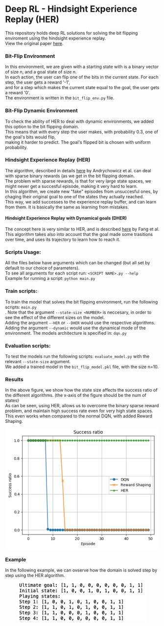 # Deep RL - Hindsight Experience Replay (HER)
This repository holds deep RL solutions for solving the bit flipping enviroment using the hindsight experience replay. </br>
View the original paper <a href="https://arxiv.org/abs/1707.01495">here</a>.

### Bit-Flip Environment
In this environment, we are given with a starting state with is a binary vector of size n, and a goal state of size n. </br>
In each action, the user can flip one of the bits in the current state. For each step, the user gets a reward '-1', </br>
and for a step which makes the current state equal to the goal, the user gets a reward '0'. </br>
The environment is written in the `bit_flip_env.py` file.

### Bit-Flip Dynamic Environment
To check the ability of HER to deal with dynamic environments, we added this option to the bit flipping domain.</br>
This means that with every step the user makes, with probability 0.3, one of the goal's bits would flip, </br>
making it harder to predict. The goal's flipped bit is chosen with uniform probability. </br>

### Hindsight Experience Replay (HER)
The algorithm, described in details <a href="https://arxiv.org/abs/1707.01495">here</a> by Andrychowicz et al. can deal with sparse binary rewards (as we get in the bit flipping domain. </br>
The problem with sparse rewards, is that for very large state spaces, we might never get a succesful episode, making it very hard to learn. </br>
In this algorithm, we create new "fake" episodes from unsuccesful ones, by chaging their original goal to one of the states they actually reached. </br>
This way, we add successes to the experience replay buffer, and can learn from them. It is basically the same as learning from mistakes.

#### Hindsight Experience Replay with Dynamical goals (DHER)
The concept here is very similar to HER, and is described <a href="https://openreview.net/forum?id=Byf5-30qFX">here</a> by Fang et al. </br>
This algorithm takes also into account that the goal made some trasitions over time, and uses its trajectory to learn how to reach it.

### Scripts Usage:
All the files below have arguments which can be changed (but all set by default to our choice of parameters). </br>
To see all arguments for each script run: `<SCRIPT NAME>.py --help` </br>
Example for running a script: `python main.py`

### Train scripts:
To train the model that solves the bit flipping environment, run the following scripts: `main.py` </br>.
Note that the argument `--state-size <NUMBER>` is neccesary, in order to see the effect of the different sizes on the model.</br>
Adding the argument `--HER` or `--DHER` would use the respective algorithms. </br>
Adding the argument `--dynamic` would use the dynamical mode of the environment.
The models architecture is specified in: `dqn.py`

### Evaluation scripts:
To test the models run the following scripts: `evaluate_model.py` with the relevant `--state-size` argument. </br>
We added a trained model in the `bit_flip_model.pkl` file, with the size n=10.

### Results
In the above figure, we show how the state size affects the success ratio of the different algorithms. (the x-axis of the figure should be the num of states) </br>
As can be seen, using HER, allows us to overcome the binary sparse reward problem, and maintain high success rate even for very high state spaces. </br>
This even works when compared to the normal DQN, with added Reward Shaping.
<p align="center">
<img width=500 align="center" src="Results.png" alt="Results of using HER">
</p>

### Example 
In the following example, we can ovserve how the domain is solved step by step using the HER algorithm.
<p align="center">
<img align="center" src="Example.png" alt="Example of using HER to solve the domain with size 10">
</p>


